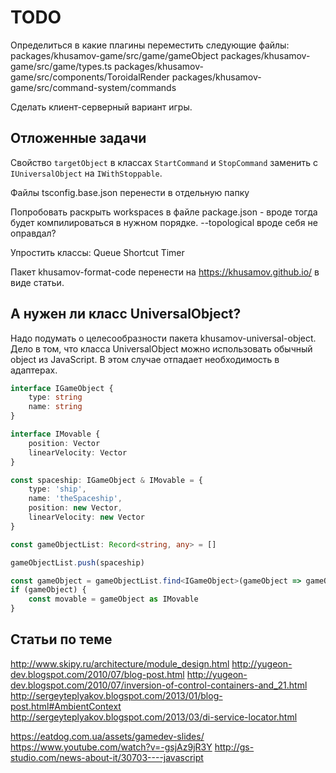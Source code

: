 TODO
====

Определиться в какие плагины переместить следующие файлы:  
    packages/khusamov-game/src/game/gameObject
    packages/khusamov-game/src/game/types.ts
    packages/khusamov-game/src/components/ToroidalRender
    packages/khusamov-game/src/command-system/commands

Cделать клиент-серверный вариант игры.

Отложенные задачи
-----------------

Свойство `targetObject` в классах `StartCommand` и `StopCommand` заменить с `IUniversalObject` на `IWithStoppable`.

Файлы 
tsconfig.base.json
перенести в отдельную папку

Попробовать раскрыть workspaces в файле package.json - вроде тогда будет компилироваться в нужном порядке.
--topological вроде себя не оправдал?

Упростить классы:
Queue
Shortcut
Timer

Пакет khusamov-format-code перенести на https://khusamov.github.io/ в виде статьи.

А нужен ли класс UniversalObject?
---------------------------------

Надо подумать о целесообразности пакета khusamov-universal-object.
Дело в том, что класса UniversalObject можно использовать обычный object из JavaScript.
В этом случае отпадает необходимость в адаптерах.

```typescript
interface IGameObject {
	type: string
    name: string
}

interface IMovable {
	position: Vector
	linearVelocity: Vector
}

const spaceship: IGameObject & IMovable = {
	type: 'ship',
    name: 'theSpaceship',
	position: new Vector,
    linearVelocity: new Vector
}

const gameObjectList: Record<string, any> = []

gameObjectList.push(spaceship)

const gameObject = gameObjectList.find<IGameObject>(gameObject => gameObject.name === 'theSpaceship')
if (gameObject) {
	const movable = gameObject as IMovable
}
```

Статьи по теме
---------------

http://www.skipy.ru/architecture/module_design.html
http://yugeon-dev.blogspot.com/2010/07/blog-post.html
http://yugeon-dev.blogspot.com/2010/07/inversion-of-control-containers-and_21.html
http://sergeyteplyakov.blogspot.com/2013/01/blog-post.html#AmbientContext
http://sergeyteplyakov.blogspot.com/2013/03/di-service-locator.html

https://eatdog.com.ua/assets/gamedev-slides/
https://www.youtube.com/watch?v=-gsjAz9jR3Y
http://gs-studio.com/news-about-it/30703----javascript